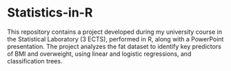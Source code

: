 # Statistics-in-R
This repository contains a project developed during my university course in the Statistical Laboratory (3 ECTS), performed in R, along with a PowerPoint presentation. The project analyzes the fat dataset to identify key predictors of BMI and overweight, using linear and logistic regressions, and classification trees.
